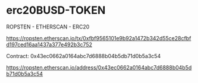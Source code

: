 # erc20BUSD-TOKEN

ROPSTEN - ETHERSCAN - ERC20

https://ropsten.etherscan.io/tx/0xfbf9565101e9b92a1472b342d55ce28cfbfd197ced16aa1437a377e492b3c752


Contract: 0x43ec0662a0164abc7d6888b04b5db71d0b5a3c54

https://ropsten.etherscan.io/address/0x43ec0662a0164abc7d6888b04b5db71d0b5a3c54
